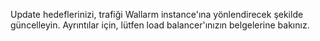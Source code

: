 Update hedeflerinizi, trafiği Wallarm instance'ına yönlendirecek şekilde güncelleyin. Ayrıntılar için, lütfen load balancer'ınızın belgelerine bakınız.